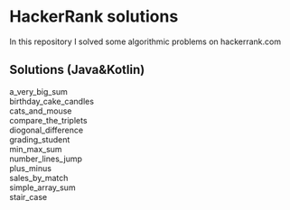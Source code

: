 # HackerRank solutions 
In this repository I solved some algorithmic problems on hackerrank.com

## Solutions (Java&Kotlin)
a_very_big_sum </br>
birthday_cake_candles </br>
cats_and_mouse </br>
compare_the_triplets </br>
diogonal_difference </br>
grading_student </br> 
min_max_sum </br>
number_lines_jump </br>
plus_minus </br>
sales_by_match </br>
simple_array_sum </br>
stair_case </br>
